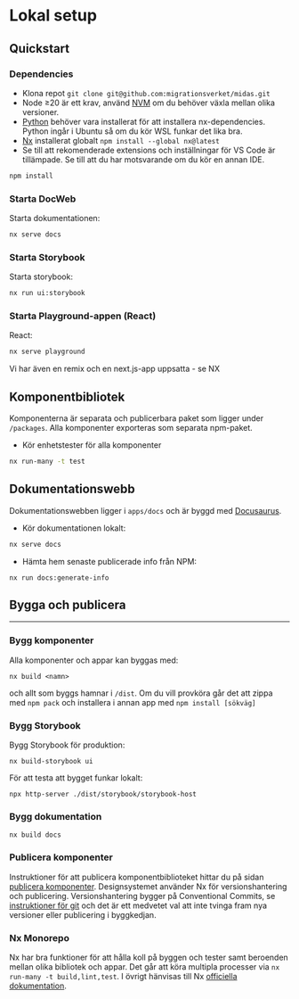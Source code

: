 # Lokal setup

## Quickstart

### Dependencies

- Klona repot `git clone git@github.com:migrationsverket/midas.git`
- Node ≥20 är ett krav, använd [NVM](https://github.com/nvm-sh/nvm) om du behöver växla mellan olika versioner.
- [Python](https://www.python.org/downloads/) behöver vara installerat för att installera nx-dependencies. Python ingår i Ubuntu så om du kör WSL funkar det lika bra.
- [Nx](https://nx.dev) installerat globalt `npm install --global nx@latest`
- Se till att rekomenderade extensions och inställningar för VS Code är tillämpade. Se till att du har motsvarande om du kör en annan IDE.

```bash
npm install
```

### Starta DocWeb

Starta dokumentationen:

```bash
nx serve docs
```

### Starta Storybook

Starta storybook:

```bash
nx run ui:storybook
```

### Starta Playground-appen (React)

React:

```bash
nx serve playground
```

Vi har även en remix och en next.js-app uppsatta - se NX

## Komponentbibliotek

Komponenterna är separata och publicerbara paket som ligger under `/packages`. Alla komponenter exporteras som separata npm-paket.

- Kör enhetstester för alla komponenter

```bash
nx run-many -t test
```

## Dokumentationswebb

Dokumentationswebben ligger i `apps/docs` och är byggd med [Docusaurus](https://docusaurus.io/).

- Kör dokumentationen lokalt:

```bash
nx serve docs
```

- Hämta hem senaste publicerade info från NPM:

```
nx run docs:generate-info
```

## Bygga och publicera

---

### Bygg komponenter

Alla komponenter och appar kan byggas med:

```shell
nx build <namn>
```

och allt som byggs hamnar i `/dist`. Om du vill provköra går det att zippa med `npm pack` och installera i annan app med `npm install [sökväg]`

### Bygg Storybook

Bygg Storybook för produktion:

```
nx build-storybook ui
```

För att testa att bygget funkar lokalt:

```
npx http-server ./dist/storybook/storybook-host
```

### Bygg dokumentation

```
nx build docs
```

### Publicera komponenter

Instruktioner för att publicera komponentbiblioteket hittar du på sidan [publicera komponenter](publish).
Designsystemet använder Nx för versionshantering och
publicering. Versionshantering bygger på Conventional Commits, se [instruktioner för git](git) och det är ett
medvetet val att inte tvinga fram nya versioner eller publicering i byggkedjan.

### Nx Monorepo

Nx har bra funktioner för att hålla koll på byggen och tester samt beroenden mellan olika bibliotek och appar. Det går att köra multipla processer via
`nx run-many -t build,lint,test`. I övrigt hänvisas till Nx [officiella dokumentation](https://nx.dev/getting-started/intro).
